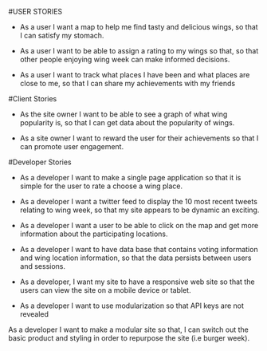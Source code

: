 #USER STORIES
- As a user  I want a map to help me find tasty and delicious wings, so that I can satisfy my stomach.

- As a user I want to be able to assign a rating to my wings so that, so that other people enjoying wing week can make informed decisions.

- As a user I want to track what places I have been and what places are close to me, so that I can share my achievements with my friends

#Client Stories
- As the site owner I want to be able to see a graph of what wing popularity is, so that I can get data about the popularity of wings.

- As a site owner I want to reward the user for their achievements so that I can promote user engagement.

#Developer Stories
- As a developer I want to make a single page application so that it is simple for the user to rate a choose a wing place.

- As a developer I want a twitter feed to display the 10 most recent tweets relating to wing week, so that my site appears to be dynamic an exciting.

- As a developer I want a user to be able to click on the map and get more information about the participating locations.

- As a developer I want to have data base that contains voting information and wing location information, so that the data persists between users and sessions.

- As a developer, I want my site to have a responsive web site so that the users can view the site on a mobile device or tablet.

- As a developer I want to use modularization so that API keys are not revealed

As a developer I want to make a modular site so that, I can switch out the basic product and styling in order to repurpose the site (i.e burger week).
